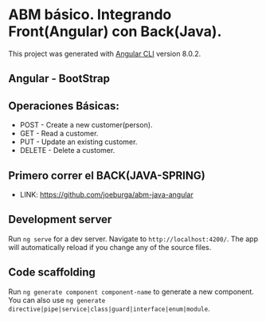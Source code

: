 # ABM básico. Integrando Front(Angular) con Back(Java). 

This project was generated with [Angular CLI](https://github.com/angular/angular-cli) version 8.0.2.

## Angular - BootStrap

## Operaciones Básicas: 

* POST - Create a new customer(person).
* GET - Read a customer.
* PUT - Update an existing customer.
* DELETE - Delete a customer.

## Primero correr el BACK(JAVA-SPRING)
* LINK: https://github.com/joeburga/abm-java-angular


## Development server

Run `ng serve` for a dev server. Navigate to `http://localhost:4200/`. The app will automatically reload if you change any of the source files.

## Code scaffolding

Run `ng generate component component-name` to generate a new component. You can also use `ng generate directive|pipe|service|class|guard|interface|enum|module`.


